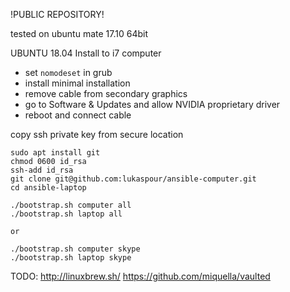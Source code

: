 !PUBLIC REPOSITORY!

tested on ubuntu mate 17.10 64bit

UBUNTU 18.04 Install to i7 computer

* set `nomodeset` in grub
* install minimal installation
* remove cable from secondary graphics
* go to Software & Updates and allow NVIDIA proprietary driver
* reboot and connect cable


copy ssh private key from secure location

```
sudo apt install git
chmod 0600 id_rsa
ssh-add id_rsa
git clone git@github.com:lukaspour/ansible-computer.git
cd ansible-laptop

./bootstrap.sh computer all
./bootstrap.sh laptop all

or

./bootstrap.sh computer skype
./bootstrap.sh laptop skype
```


TODO:
http://linuxbrew.sh/
https://github.com/miquella/vaulted

